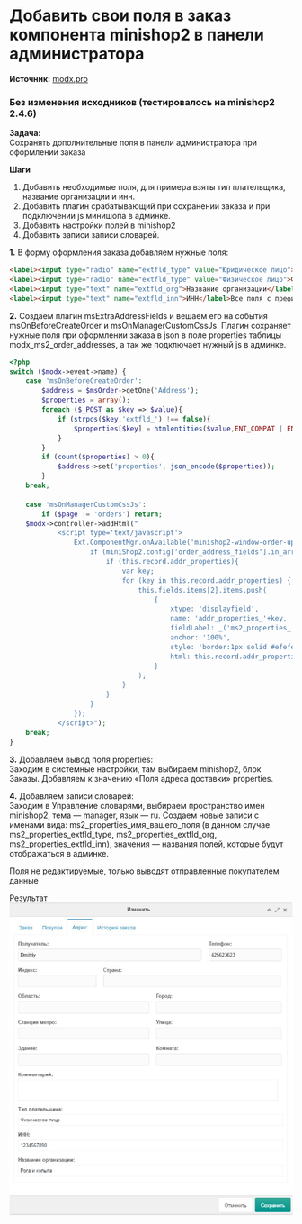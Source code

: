 # Добавить свои поля в заказ компонента minishop2 в панели администратора

**Источник:**
[modx.pro](https://modx.pro/solutions/10040-add-your-fields-in-the-order-form/)

### Без изменения исходников (тестировалось на minishop2 2.4.6)
 
**Задача:**<br>
Сохранять дополнительные поля в панели администратора при оформлении заказа 

**Шаги**  <br>
1. Добавить необходимые поля, для примера взяты тип плательщика, название организации и инн. <br>
2. Добавить плагин срабатывающий при сохранении заказа и при подключении js минишопа в админке. <br>
3. Добавить настройки полей в minishop2 <br>
4. Добавить записи записи словарей.


**1.** В форму оформления заказа добавляем нужные поля:
```html
<label><input type="radio" name="extfld_type" value="Юридическое лицо">Юридическое лицо</label>
<label><input type="radio" name="extfld_type" value="Физическое лицо">Физическое лицо</label>
<label><input type="text" name="extfld_org">Название организации</label>
<label><input type="text" name="extfld_inn">ИНН</label>Все поля с префиксом extfld_ попадут в заказ.
```

**2.** Создаем плагин msExtraAddressFields и вешаем его на события msOnBeforeCreateOrder и msOnManagerCustomCssJs. Плагин сохраняет нужные поля при оформлении заказа в json в поле properties таблицы modx_ms2_order_addresses, а так же подключает нужный js в админке.
```php
<?php
switch ($modx->event->name) {
    case 'msOnBeforeCreateOrder':
        $address = $msOrder->getOne('Address');
        $properties = array();
        foreach ($_POST as $key => $value){
            if (strpos($key,'extfld_') !== false){
                $properties[$key] = htmlentities($value,ENT_COMPAT | ENT_HTML401,'UTF-8');
            }
        }
        if (count($properties) > 0){
            $address->set('properties', json_encode($properties));    
        }
    break;
    
    case 'msOnManagerCustomCssJs':
        if ($page != 'orders') return;
	$modx->controller->addHtml("
            <script type='text/javascript'>
                Ext.ComponentMgr.onAvailable('minishop2-window-order-update', function(){
                	if (miniShop2.config['order_address_fields'].in_array('properties')){
                		if (this.record.addr_properties){
                		    var key;
                			for (key in this.record.addr_properties) {
                				this.fields.items[2].items.push(
                					{
                						xtype: 'displayfield',
                						name: 'addr_properties_'+key,
                						fieldLabel: _('ms2_properties_'+key),
                						anchor: '100%',
                						style: 'border:1px solid #efefef;width:95%;padding:5px;',
                						html: this.record.addr_properties[key]
                					}
                				);
                			}
                		}		
                	}
                });                
            </script>");
    break;
}
```

**3.** Добавляем вывод поля properties: <br>
Заходим в системные настройки, там выбираем minishop2, блок Заказы.
Добавляем к значению «Поля адреса доставки» properties.

**4.** Добавляем записи словарей:<br>
Заходим в Управление словарями, выбираем пространство имен minishop2, тема — manager, язык — ru.
Создаем новые записи с именами вида: ms2_properties_имя_вашего_поля (в данном случае ms2_properties_extfld_type, ms2_properties_extfld_org, ms2_properties_extfld_inn), значения — названия полей, которые будут отображаться в админке. 

Поля не редактируемые, только выводят отправленные покупателем данные

Результат <br>
![Order Fields](/assets/images/order_1.jpg)
